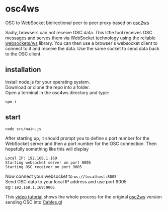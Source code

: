 # osc4ws
OSC to WebSocket bidirectional peer to peer proxy based on [osc2ws](https://github.com/pandrr/osc2ws)

Sadly, browsers can not receive OSC data. This little tool receives OSC messages and serves them via WebSocket technology using the reliable [websockets/ws](https://github.com/websockets/ws) library.
You can then use a browser's websocket client to connect to it and receive the data. Use the same socket to send data back to the OSC client. 


## installation

Install node.js for your operating system. <br>
Download or clone the repo into a folder. <br>
Open a terminal in the osc4ws directory and type:

`npm i`

## start

`node src/main.js`

After starting up, it should prompt you to define a port number for the WebSocket server and then a port number for the OSC connection. Then hopefully something like this will display

```
Local IP: 192.168.1.169
Starting websocket server on port 8005
Starting OSC receiver on port 9005
```

Now connect your websocket to `ws://localhost:8005`<br>
Send OSC data to your local IP address and use port 9005<br>
eg : `192.168.1.169:9005`

This [video tutorial](https://www.youtube.com/watch?v=1cIhDfrHM74&feature=youtu.be) shows the whole process for the original [osc2ws](https://github.com/pandrr/osc2ws) version sending OSC into [Cables.gl](https://dev.cables.gl) <br>
